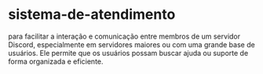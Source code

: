 # sistema-de-atendimento
para facilitar a interação e comunicação entre membros de um servidor Discord, especialmente em servidores maiores ou com uma grande base de usuários. Ele permite que os usuários possam buscar ajuda ou suporte de forma organizada e eficiente.
